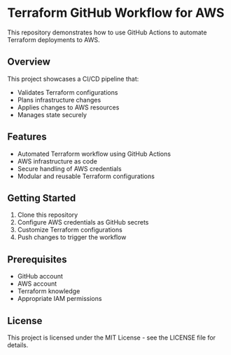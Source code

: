# Terraform GitHub Workflow for AWS

This repository demonstrates how to use GitHub Actions to automate Terraform deployments to AWS.

## Overview

This project showcases a CI/CD pipeline that:
- Validates Terraform configurations
- Plans infrastructure changes
- Applies changes to AWS resources
- Manages state securely

## Features

- Automated Terraform workflow using GitHub Actions
- AWS infrastructure as code
- Secure handling of AWS credentials
- Modular and reusable Terraform configurations

## Getting Started

1. Clone this repository
2. Configure AWS credentials as GitHub secrets
3. Customize Terraform configurations
4. Push changes to trigger the workflow

## Prerequisites

- GitHub account
- AWS account
- Terraform knowledge
- Appropriate IAM permissions

## License

This project is licensed under the MIT License - see the LICENSE file for details.